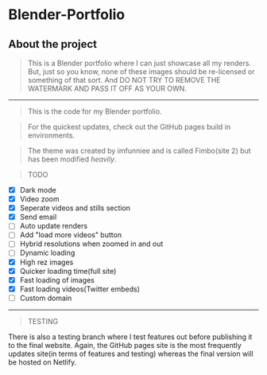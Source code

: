 # Blender-Portfolio
## About the project
>This is a Blender portfolio where I can just showcase all my renders. But, just so you know, none of these images should be re-licensed or something of that sort. And DO NOT TRY TO REMOVE THE WATERMARK AND PASS IT OFF AS YOUR OWN.
____________________________________________________________________________________________________________________________

>This is the code for my Blender portfolio. 

>For the quickest updates, check out the GitHub pages build in environments.

>The theme was created by imfunniee and is called Fimbo(site 2) but has been modified *heavily*.

>TODO
- [X] Dark mode
- [X] Video zoom
- [X] Seperate videos and stills section
- [X] Send email
- [ ] Auto update renders
- [ ] Add "load more videos" button
- [ ] Hybrid resolutions when zoomed in and out
- [ ] Dynamic loading
- [X] High rez images
- [X] Quicker loading time(full site)
- [X] Fast loading of images
- [X] Fast loading videos(Twitter embeds)
- [ ] Custom domain

-----------
>TESTING

There is also a testing branch where I test features out before publishing it to the final website. Again, the GitHub pages site is the most frequently updates site(in terms of features and testing) whereas the final version will be hosted on Netlify.
